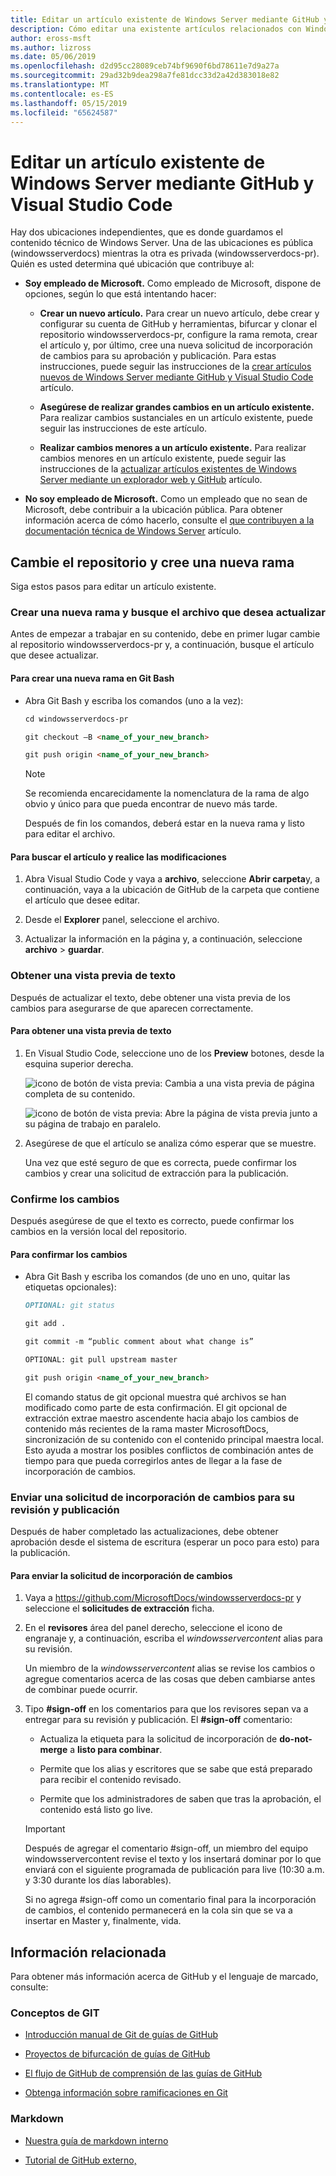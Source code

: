 ```yaml
---
title: Editar un artículo existente de Windows Server mediante GitHub y Visual Studio Code
description: Cómo editar una existente artículos relacionados con Windows Server, mediante GitHub y Visual Studio Code, como empleado de Microsoft.
author: eross-msft
ms.author: lizross
ms.date: 05/06/2019
ms.openlocfilehash: d2d95cc28089ceb74bf9690f6bd78611e7d9a27a
ms.sourcegitcommit: 29ad32b9dea298a7fe81dcc33d2a42d383018e82
ms.translationtype: MT
ms.contentlocale: es-ES
ms.lasthandoff: 05/15/2019
ms.locfileid: "65624587"
---
```

# <a name="edit-an-existing-windows-server-article-using-github-and-visual-studio-code"></a>Editar un artículo existente de Windows Server mediante GitHub y Visual Studio Code

Hay dos ubicaciones independientes, que es donde guardamos el contenido técnico de Windows Server. Una de las ubicaciones es pública (windowsserverdocs) mientras la otra es privada (windowsserverdocs-pr). Quién es usted determina qué ubicación que contribuye al:

- **Soy empleado de Microsoft.** Como empleado de Microsoft, dispone de opciones, según lo que está intentando hacer:

    - **Crear un nuevo artículo.** Para crear un nuevo artículo, debe crear y configurar su cuenta de GitHub y herramientas, bifurcar y clonar el repositorio windowsserverdocs-pr, configure la rama remota, crear el artículo y, por último, cree una nueva solicitud de incorporación de cambios para su aprobación y publicación. Para estas instrucciones, puede seguir las instrucciones de la [crear artículos nuevos de Windows Server mediante GitHub y Visual Studio Code](create-new-using-github.md) artículo.

    - **Asegúrese de realizar grandes cambios en un artículo existente.** Para realizar cambios sustanciales en un artículo existente, puede seguir las instrucciones de este artículo.

    - **Realizar cambios menores a un artículo existente.** Para realizar cambios menores en un artículo existente, puede seguir las instrucciones de la [actualizar artículos existentes de Windows Server mediante un explorador web y GitHub](github-browser-updates.md) artículo.

- **No soy empleado de Microsoft.** Como un empleado que no sean de Microsoft, debe contribuir a la ubicación pública. Para obtener información acerca de cómo hacerlo, consulte el [que contribuyen a la documentación técnica de Windows Server](https://github.com/MicrosoftDocs/windowsserverdocs/blob/master/CONTRIBUTING.md) artículo.

## <a name="switch-your-repo-and-create-a-new-branch"></a>Cambie el repositorio y cree una nueva rama

Siga estos pasos para editar un artículo existente.

### <a name="create-a-new-branch-and-locate-the-file-you-want-to-update"></a>Crear una nueva rama y busque el archivo que desea actualizar

Antes de empezar a trabajar en su contenido, debe en primer lugar cambie al repositorio windowsserverdocs-pr y, a continuación, busque el artículo que desee actualizar.

#### <a name="to-create-a-new-branch-in-git-bash"></a>Para crear una nueva rama en Git Bash

- Abra Git Bash y escriba los comandos (uno a la vez):

    ```markdown
    cd windowsserverdocs-pr

    git checkout –B <name_of_your_new_branch>

    git push origin <name_of_your_new_branch>
    ```

    >[!Note]
    >Se recomienda encarecidamente la nomenclatura de la rama de algo obvio y único para que pueda encontrar de nuevo más tarde.

    Después de fin los comandos, deberá estar en la nueva rama y listo para editar el archivo.

#### <a name="to-locate-your-article-and-make-your-edits"></a>Para buscar el artículo y realice las modificaciones

1. Abra Visual Studio Code y vaya a **archivo**, seleccione **Abrir carpeta**y, a continuación, vaya a la ubicación de GitHub de la carpeta que contiene el artículo que desee editar.

2. Desde el **Explorer** panel, seleccione el archivo.

3. Actualizar la información en la página y, a continuación, seleccione **archivo** > **guardar**.

### <a name="preview-your-text"></a>Obtener una vista previa de texto

Después de actualizar el texto, debe obtener una vista previa de los cambios para asegurarse de que aparecen correctamente.

#### <a name="to-preview-your-text"></a>Para obtener una vista previa de texto

1. En Visual Studio Code, seleccione uno de los **Preview** botones, desde la esquina superior derecha.

    ![icono de botón de vista previa](media/create-new-using-github/preview-button-full-page.png): Cambia a una vista previa de página completa de su contenido.

    ![icono de botón de vista previa](media/create-new-using-github/preview-button-side-by-side.png): Abre la página de vista previa junto a su página de trabajo en paralelo.

2. Asegúrese de que el artículo se analiza cómo esperar que se muestre.

    Una vez que esté seguro de que es correcta, puede confirmar los cambios y crear una solicitud de extracción para la publicación.

### <a name="commit-your-changes"></a>Confirme los cambios

Después asegúrese de que el texto es correcto, puede confirmar los cambios en la versión local del repositorio.

#### <a name="to-commit-your-changes"></a>Para confirmar los cambios

- Abra Git Bash y escriba los comandos (de uno en uno, quitar las etiquetas opcionales):

    ```markdown
    OPTIONAL: git status

    git add .

    git commit -m “public comment about what change is”

    OPTIONAL: git pull upstream master

    git push origin <name_of_your_new_branch>

    ```

    El comando status de git opcional muestra qué archivos se han modificado como parte de esta confirmación. El git opcional de extracción extrae maestro ascendente hacia abajo los cambios de contenido más recientes de la rama master MicrosoftDocs, sincronización de su contenido con el contenido principal maestra local. Esto ayuda a mostrar los posibles conflictos de combinación antes de tiempo para que pueda corregirlos antes de llegar a la fase de incorporación de cambios.

### <a name="submit-a-pull-request-for-review-and-publication"></a>Enviar una solicitud de incorporación de cambios para su revisión y publicación

Después de haber completado las actualizaciones, debe obtener aprobación desde el sistema de escritura (esperar un poco para esto) para la publicación.

#### <a name="to-submit-your-pull-request"></a>Para enviar la solicitud de incorporación de cambios

1. Vaya a https://github.com/MicrosoftDocs/windowsserverdocs-pr y seleccione el **solicitudes de extracción** ficha.

2. En el **revisores** área del panel derecho, seleccione el icono de engranaje y, a continuación, escriba el _windowsservercontent_ alias para su revisión.

    Un miembro de la _windowsservercontent_ alias se revise los cambios o agregue comentarios acerca de las cosas que deben cambiarse antes de combinar puede ocurrir.

3. Tipo **#sign-off** en los comentarios para que los revisores sepan va a entregar para su revisión y publicación. El **#sign-off** comentario:

    - Actualiza la etiqueta para la solicitud de incorporación de **do-not-merge** a **listo para combinar**.

    - Permite que los alias y escritores que se sabe que está preparado para recibir el contenido revisado.

    - Permite que los administradores de saben que tras la aprobación, el contenido está listo go live.

    >[!Important]
    >Después de agregar el comentario #sign-off, un miembro del equipo windowsservercontent revise el texto y los insertará dominar por lo que enviará con el siguiente programada de publicación para live (10:30 a.m. y 3:30 durante los días laborables).
    >
    >Si no agrega #sign-off como un comentario final para la incorporación de cambios, el contenido permanecerá en la cola sin que se va a insertar en Master y, finalmente, vida.

## <a name="related-information"></a>Información relacionada

Para obtener más información acerca de GitHub y el lenguaje de marcado, consulte:

### <a name="git-concepts"></a>Conceptos de GIT

- [Introducción manual de Git de guías de GitHub](https://guides.github.com/introduction/git-handbook/)

- [Proyectos de bifurcación de guías de GitHub](https://guides.github.com/activities/forking/)

- [El flujo de GitHub de comprensión de las guías de GitHub](https://guides.github.com/introduction/flow/)

- [Obtenga información sobre ramificaciones en Git](https://learngitbranching.js.org/ (excelente para aprendices visuales!))

### <a name="markdown"></a>Markdown

- [Nuestra guía de markdown interno](https://review.docs.microsoft.com/help/contribute/markdown-reference?branch=master)

- [Tutorial de GitHub externo,](https://www.markdowntutorial.com/)